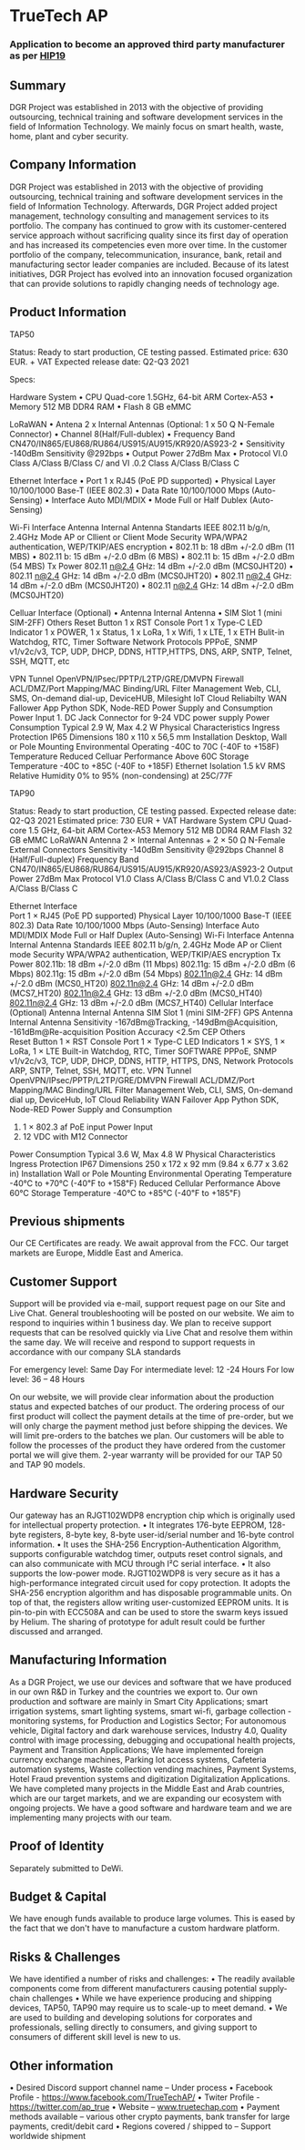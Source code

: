 # TrueTech AP
### Application to become an approved third party manufacturer as per [HIP19](https://github.com/helium/HIP/blob/master/0019-third-party-manufacturers.md)

## Summary

DGR Project was established in 2013 with the objective of providing outsourcing, technical training and software development services in the field of Information Technology. We mainly focus on smart health, waste, home, plant and cyber security.  

## Company Information

DGR Project was established in 2013 with the objective of providing outsourcing, technical training and software development services in the field of Information Technology. Afterwards, DGR Project added project management, technology consulting and management services to its portfolio. The company has continued to grow with its customer-centered service approach without sacrificing quality since its first day of operation and has increased its competencies even more over time. In the customer portfolio of the company, telecommunication, insurance, bank, retail and manufacturing sector leader companies are included. Because of its latest initiatives, DGR Project has evolved into an innovation focused organization that can provide solutions to rapidly changing needs of technology age.


## Product Information
TAP50 

Status: Ready to start production, CE testing passed.
Estimated price: 630 EUR. + VAT
Expected release date: Q2-Q3 2021

Specs:

Hardware System
•	CPU		Quad-core 1.5GHz, 64-bit ARM Cortex-A53
•	Memory	512 MB DDR4 RAM
•	Flash		8 GB eMMC

LoRaWAN
•	Antena		2 x Internal Antennas (Optional: 1 x 50 Q N-Female Connector)
•	Channel		8(Half/Full-dublex)
•	Frequency Band	CN470/IN865/EU868/RU864/US915/AU915/KR920/AS923-2
•	Sensitivity		-140dBm Sensitivity @292bps
•	Output Power 	27dBm Max
•	Protocol		VI.0 Class A/Class B/Class C/ and VI .0.2 Class A/Class B/Class C

Ethernet Interface
•	Port			1 x RJ45 (PoE PD supported)
•	Physical Layer	10/100/1000 Base-T (IEEE 802.3)
•	Data Rate		10/100/1000 Mbps (Auto-Sensing)
•	Interface		Auto MDI/MDIX
•	Mode			Full or Half Dublex (Auto-Sensing)

Wi-Fi Interface
Antenna			Internal Antenna
Standarts			IEEE 802.11 b/g/n, 2.4GHz
Mode				AP or Cllient or Client Mode
Security			WPA/WPA2 authentication, WEP/TKIP/AES encryption
•	802.11 b: 18 dBm +/-2.0 dBm (11 MBS)
•	802.11 b: 15 dBm +/-2.0 dBm (6 MBS)
•	802.11 b: 15 dBm +/-2.0 dBm (54 MBS)
Tx Power			802.11 n@2.4 GHz: 14 dBm +/-2.0 dBm (MCS0JHT20)
•	802.11 n@2.4 GHz: 14 dBm +/-2.0 dBm (MCS0JHT20)
•	802.11 n@2.4 GHz: 14 dBm +/-2.0 dBm (MCS0JHT20)
•	802.11 n@2.4 GHz: 14 dBm +/-2.0 dBm (MCS0JHT20)

Celluar Interface (Optional)
•	Antenna			Internal Antenna
•	SIM Slot			1 (mini SIM-2FF)
Others
Reset Button			1 x RST
Console Port			1 x Type-C
LED Indicator			1 x POWER, 1 x Status, 1 x LoRa, 1 x Wifi, 1 x LTE, 1 x ETH
Bulit-in			Watchdog, RTC, Timer
Software
Network Protocols		PPPoE, SNMP v1/v2c/v3, TCP, UDP, DHCP, DDNS, HTTP,HTTPS,  DNS, ARP, SNTP, Telnet, SSH, MQTT, etc

VPN Tunnel			OpenVPN/IPsec/PPTP/L2TP/GRE/DMVPN
Firewall			ACL/DMZ/Port Mapping/MAC Binding/URL Filter
Management			Web, CLI, SMS, On-demand dial-up, DeviceHUB, Milesight     IoT Cloud
Reliabilty			WAN Fallower
App			Python SDK, Node-RED
Power Supply and Consumption
Power Input			1. DC Jack Connector for 9-24 VDC power supply
Power Consumption		Typical 2.9 W, Max 4.2 W
Physical Characteristics
Ingress Protection		IP65
Dimensions			180 x 110 x 56,5 mm
Installation			Desktop, Wall or Pole Mounting
Environmental
Operating			-40C to 70C (-40F to +158F)
Temperature			Reduced Celluar Performance Above 60C
Storage Temperature	-40C to +85C (-40F to +185F)
Ethernet Isolation 		1.5 kV RMS
Relative Humidity		0% to 95% (non-condensing) at 25C/77F


TAP90

Status: Ready to start production, CE testing passed.
Expected release date: Q2-Q3 2021
Estimated price: 730 EUR + VAT
Hardware System	
CPU	Quad-core 1.5 GHz, 64-bit ARM Cortex-A53
Memory	512 MB DDR4 RAM
Flash	32 GB eMMC
LoRaWAN	
Antenna	2 × Internal Antennas + 2 × 50 Ω N-Female External Connectors
Sensitivity	-140dBm Sensitivity @292bps
Channel	8 (Half/Full-duplex) Frequency Band CN470/IN865/EU868/RU864/US915/AU915/KR920/AS923/AS923-2
Output Power	27dBm Max
Protocol	V1.0 Class A/Class B/Class C and V1.0.2 Class A/Class B/Class C

Ethernet Interface	
Port	1 × RJ45 (PoE PD supported)
Physical Layer	10/100/1000 Base-T (IEEE 802.3)
Data Rate	10/100/1000 Mbps (Auto-Sensing)
Interface	Auto MDI/MDIX
Mode	Full or Half Duplex (Auto-Sensing)
Wi-Fi Interface	
Antenna	Internal Antenna
Standards	IEEE 802.11 b/g/n, 2.4GHz
Mode	AP or Client mode
Security	WPA/WPA2 authentication, WEP/TKIP/AES encryption
Tx Power	802.11b: 18 dBm +/-2.0 dBm (11 Mbps) 802.11g: 15 dBm +/-2.0 dBm (6 Mbps)
802.11g: 15 dBm +/-2.0 dBm (54 Mbps)
802.11n@2.4 GHz: 14 dBm +/-2.0 dBm (MCS0_HT20)
802.11n@2.4 GHz: 14 dBm +/-2.0 dBm (MCS7_HT20)
802.11n@2.4 GHz: 13 dBm +/-2.0 dBm (MCS0_HT40)
802.11n@2.4 GHz: 13 dBm +/-2.0 dBm (MCS7_HT40)
Cellular Interface (Optional)
Antenna	Internal Antenna
SIM Slot	1 (mini SIM-2FF)
GPS	
Antenna	Internal Antenna
Sensitivity	-167dBm@Tracking, -149dBm@Acquisition, -161dBm@Re-acquisition
Position Accuracy	<2.5m CEP
Others	
Reset Button	1 × RST
Console Port	1 × Type-C
LED Indicators	1 × SYS, 1 × LoRa, 1 × LTE
Built-in	Watchdog, RTC, Timer
SOFTWARE
PPPoE, SNMP v1/v2c/v3, TCP, UDP, DHCP, DDNS, HTTP, HTTPS, DNS,
Network Protocols
ARP, SNTP, Telnet, SSH, MQTT, etc.
VPN Tunnel	OpenVPN/IPsec/PPTP/L2TP/GRE/DMVPN
Firewall	ACL/DMZ/Port Mapping/MAC Binding/URL Filter
Management	Web, CLI, SMS, On-demand dial up, DeviceHub, IoT Cloud
Reliability	WAN Failover
App	Python SDK, Node-RED
Power Supply and Consumption
1.	1 × 802.3 af PoE input
Power Input
2.	12 VDC with M12 Connector

Power Consumption	Typical 3.6 W, Max 4.8 W
Physical Characteristics
Ingress Protection	IP67
Dimensions	250 x 172 x 92 mm (9.84 x 6.77 x 3.62 in)
Installation	Wall or Pole Mounting
Environmental
Operating
Temperature	-40°C to +70°C (-40℉ to +158℉)
Reduced Cellular Performance Above 60°C
Storage Temperature	-40°C to +85°C (-40℉ to +185℉)

## Previous shipments

Our CE Certificates are ready. We await approval from the FCC. Our target markets are Europe, Middle East and America.

## Customer Support

Support will be provided via e-mail, support request page on our Site and Live Chat. General troubleshooting will be posted on our website. We aim to respond to inquiries within 1 business day. We plan to receive support requests that can be resolved quickly via Live Chat and resolve them within the same day. We will receive and respond to support requests in accordance with our company SLA standards

For emergency level: 	Same Day
For intermediate level: 	12 -24 Hours
For low level: 		36 – 48 Hours

On our website, we will provide clear information about the production status and expected batches of our product. The ordering process of our first product will collect the payment details at the time of pre-order, but we will only charge the payment method just before shipping the devices. We will limit pre-orders to the batches we plan. Our customers will be able to follow the processes of the product they have ordered from the customer portal we will give them. 2-year warranty will be provided for our TAP 50 and TAP 90 models.

## Hardware Security

Our gateway has an RJGT102WDP8 encryption chip which is originally used for intellectual property protection.
•	It integrates 176-byte EEPROM, 128-byte registers, 8-byte key, 8-byte user-id/serial number and 16-byte control information.
•	It uses the SHA-256 Encryption-Authentication Algorithm, supports configurable watchdog timer, outputs reset control signals, and can also communicate with MCU through I²C serial interface.
•	It also supports the low-power mode.
RJGT102WDP8 is very secure as it has a high-performance integrated circuit used for copy protection. It adopts the SHA-256 encryption algorithm and has disposable programmable units. On top of that, the registers allow writing user-customized EEPROM units. It is pin-to-pin with ECC508A and can be used to store the swarm keys issued by Helium.
The sharing of prototype for adult result could be further discussed and arranged.

## Manufacturing Information

As a DGR Project, we use our devices and software that we have produced in our own R&D in Turkey and the countries we export to. Our own production and software are mainly in Smart City Applications; smart irrigation systems, smart lighting systems, smart wi-fi, garbage collection - monitoring systems, for Production and Logistics Sector; For autonomous vehicle, Digital factory and dark warehouse services, Industry 4.0, Quality control with image processing, debugging and occupational health projects, Payment and Transition Applications; We have implemented foreign currency exchange machines, Parking lot access systems, Cafeteria automation systems, Waste collection vending machines, Payment Systems, Hotel Fraud prevention systems and digitization Digitalization Applications. We have completed many projects in the Middle East and Arab countries, which are our target markets, and we are expanding our ecosystem with ongoing projects. We have a good software and hardware team and we are implementing many projects with our team.

## Proof of Identity

Separately submitted to DeWi.

## Budget & Capital

We have enough funds available to produce large volumes. This is eased by the fact that we don't have to manufacture a custom hardware platform.

## Risks & Challenges

We have identified a number of risks and challenges:
•	The readily available components come from different manufacturers causing potential supply-chain challenges
•	While we have experience producing and shipping devices, TAP50, TAP90 may require us to scale-up to meet demand.
•	We are used to building and developing solutions for corporates and professionals, selling directly to consumers, and giving support to consumers of different skill level is new to us.

## Other information

•	Desired Discord support channel name – Under process
•	Facebook Profile - https://www.facebook.com/TrueTechAP/ 
•	Twiter Profile - https://twitter.com/ap_true 
•	Website – www.truetechap.com 
•	Payment methods available – various other crypto payments, bank transfer for large payments, credit/debit card
•	Regions covered / shipped to – Support worldwide shipment

